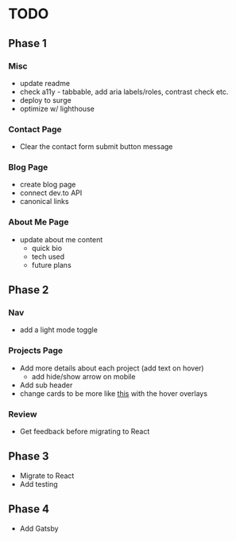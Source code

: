 # TODO

## Phase 1

### Misc

- update readme
- check a11y - tabbable, add aria labels/roles, contrast check etc.
- deploy to surge
- optimize w/ lighthouse

### Contact Page

- Clear the contact form submit button message

### Blog Page

- create blog page
- connect dev.to API
- canonical links

### About Me Page

- update about me content
  - quick bio
  - tech used
  - future plans

## Phase 2

### Nav

- add a light mode toggle

### Projects Page

- Add more details about each project (add text on hover)
  - add hide/show arrow on mobile
- Add sub header
- change cards to be more like [this](https://mattfarley.ca/) with the hover overlays

### Review

- Get feedback before migrating to React

## Phase 3

- Migrate to React
- Add testing

## Phase 4

- Add Gatsby
